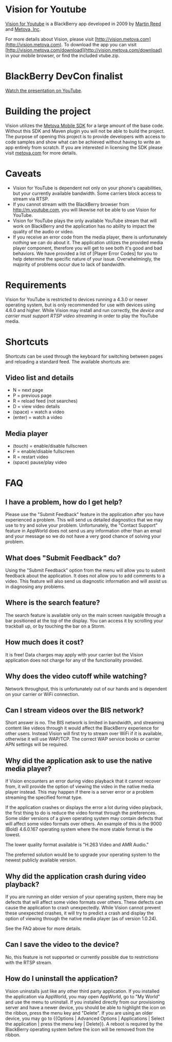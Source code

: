 # Vision for Youtube
[Vision for Youtube](http://vision.metova.com) is a BlackBerry app developed in 2009 by [Martin Reed](http://martinmreed.com) and [Metova, Inc](http://metova.com).

For more details about Vision, please visit [http://vision.metova.com](http://vision.metova.com). To download the app you can visit [http://vision.metova.com/download](http://vision.metova.com/download) in your mobile browser, or find the included vtube.zip.

# BlackBerry DevCon finalist
[Watch the presentation on YouTube](http://www.youtube.com/watch?v=v1KqwA8RMSc).

# Building the project
Vision utilizes the [Metova Mobile SDK](http://metova.com/x/FIAJ) for a large amount of the base code. Without this SDK and Maven plugin you will not be able to build the project. The purpose of opening this project is to provide developers with access to code samples and show what can be achieved without having to write an app entirely from scratch. If you are interested in licensing the SDK please visit [metova.com](http://metova.com/x/FIAJ) for more details.

# Caveats
* Vision for YouTube is dependent not only on your phone's capabilities, but your currently available bandwidth.  Some carriers block access to stream via RTSP.  
* If you cannot stream with the BlackBerry browser from http://m.youtube.com, you will likewise not be able to use Vision for YouTube.  
* Vision for YouTube plays the only available YouTube stream that will work on BlackBerry and the application has no ability to impact the quality of the audio or video.
* If you receive an error code from the media player, there is unfortunately *nothing* we can do about it.  The application utilizes the provided media player component, therefore you will get to see both it's good and bad behaviors.  We have provided a list of [Player Error Codes] for you to help determine the specific nature of your issue.   Overwhelmingly, the majority of problems occur due to lack of bandwidth.

# Requirements
Vision for YouTube is restricted to devices running a 4.3.0 or newer operating system, but is only recommended for use with devices using 4.6.0 and higher. While Vision may install and run correctly, the *device and carrier must support RTSP video streaming* in order to play the YouTube media.

# Shortcuts
Shortcuts can be used through the keyboard for switching between pages and reloading a standard feed. The available shortcuts are:

## Video list and details
* N = next page
* P = previous page
* R = reload feed (not searches)
* D = view video details
* (space) = watch a video
* (enter) = watch a video

## Media player
* (touch) = enable/disable fullscreen
* F = enable/disable fullscreen
* R = restart video
* (space) pause/play video

# FAQ
## I have a problem, how do I get help?
Please use the "Submit Feedback" feature in the application after you have experienced a problem.  This will send us detailed diagnostics that we may use to try and solve your problem.  Unfortunately, the "Contact Support" feature in AppWorld does not send us any information other than an email and your message so we do not have a very good chance of solving your problem.

## What does "Submit Feedback" do?
Using the "Submit Feedback" option from the menu will allow you to submit feedback about the application. It does not allow you to add comments to a video.  This feature will also send us diagnostic information and will assist us in diagnosing any problems.

## Where is the search feature?
The search feature is available only on the main screen navigable through a bar positioned at the top of the display. You can access it by scrolling your trackball up, or by touching the bar on a Storm.

## How much does it cost?
It is free!  Data charges may apply with your carrier but the Vision application does not charge for any of the functionality provided.

## Why does the video cutoff while watching?
Network throughput, this is unfortunately out of our hands and is dependent on your carrier or WiFi connection.

## Can I stream videos over the BIS network?
Short answer is no. The BIS network is limited in bandwidth, and streaming content like videos through it would affect the BlackBerry experience for other users. Instead Vision will first try to stream over WiFi if it is available, otherwise it will use WAP/TCP. The correct WAP service books or carrier APN settings will be required.

## Why did the application ask to use the native media player?
If Vision encounters an error during video playback that it cannot recover from, it will provide the option of viewing the video in the native media player instead. This may happen if there is a server error or a problem streaming the specified format type.

If the application crashes or displays the error a lot during video playback, the first thing to do is reduce the video format through the preferences. Some older versions of a given operating system may contain defects that will affect some video formats over others. An example of this is the 9000 (Bold) 4.6.0.167 operating system where the more stable format is the lowest.

The lower quality format available is "H.263 Video and AMR Audio."

The preferred solution would be to upgrade your operating system to the newest publicly available version.

## Why did the application crash during video playback?
If you are running an older version of your operating system, there may be defects that will affect some video formats over others. These defects can cause the application to crash unexpectedly. While Vision cannot prevent these unexpected crashes, it will try to predict a crash and display the option of viewing through the native media player (as of version 1.0.24).

See the FAQ above for more details.

## Can I save the video to the device?
No, this feature is not supported or currently possible due to restrictions with the RTSP stream.

## How do I uninstall the application?
Vision uninstalls just like any other third party application.  If you installed the application via AppWorld, you may open AppWorld, go to "My World" and use the menu to uninstall.  If you installed directly from our provisioning server and have a newer device, you should be able to highlight the icon on the ribbon, press the menu key and "Delete".  If you are using an older device, you may go to {{Options | Advanced Options | Applications | Select the application | press the menu key | Delete}}.  A reboot is required by the BlackBerry operating system before the icon will be removed from the ribbon.